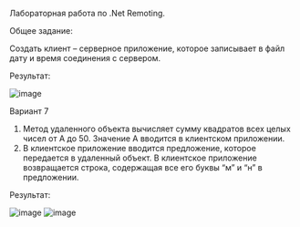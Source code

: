 Лабораторная работа по .Net Remoting.

Общее задание:

Создать клиент – серверное приложение, которое записывает  в файл дату и время соединения с сервером.

Результат:

![image](https://user-images.githubusercontent.com/74563717/145727023-57b8b796-868b-47c5-8668-ea7a5178cd1a.png)

Вариант 7
1.	Метод удаленного объекта вычисляет сумму квадратов всех целых чисел от А до 50. Значение А вводится в клиентском приложении.
2.	В клиентское приложение вводится предложение, которое передается в удаленный объект. В клиентское приложение возвращается строка, содержащая все его буквы “м” и “н” в предложении.

Результат:

![image](https://user-images.githubusercontent.com/74563717/145727039-4ed5973d-7d79-4e58-b2bb-1d3a643c34b1.png)
![image](https://user-images.githubusercontent.com/74563717/145727044-93dd4f5a-af61-4ae2-9bf2-ac88c4dfa59a.png)
